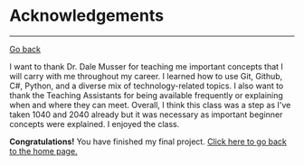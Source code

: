 # Acknowledgements
---
[Go back](README.md)

I want to thank Dr. Dale Musser for teaching me important concepts that I will carry with me throughout my career. I learned how to use Git, Github, C#, Python, and a diverse mix of technology-related topics. I also want to thank the Teaching Assistants for being available frequently or explaining when and where they can meet. Overall, I think this class was a step as I've taken 1040 and 2040 already but it was necessary as important beginner concepts were explained. I enjoyed the class.

**Congratulations!** You have finished my final project. [Click here to go back to the home page.](README.md)
